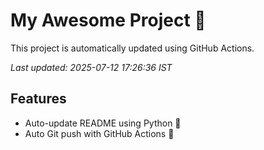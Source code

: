 # My Awesome Project 🚀

This project is automatically updated using GitHub Actions.

_Last updated: 2025-07-12 17:26:36 IST_

## Features
- Auto-update README using Python 🐍
- Auto Git push with GitHub Actions 🤖
